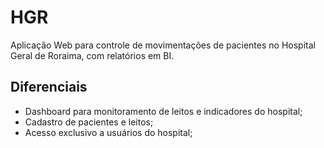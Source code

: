 # HGR

Aplicação Web para controle de movimentações de pacientes no Hospital Geral de Roraima, com relatórios em BI.

## Diferenciais

- Dashboard para monitoramento de leitos e indicadores do hospital;
- Cadastro de pacientes e leitos;
- Acesso exclusivo a usuários do hospital;
